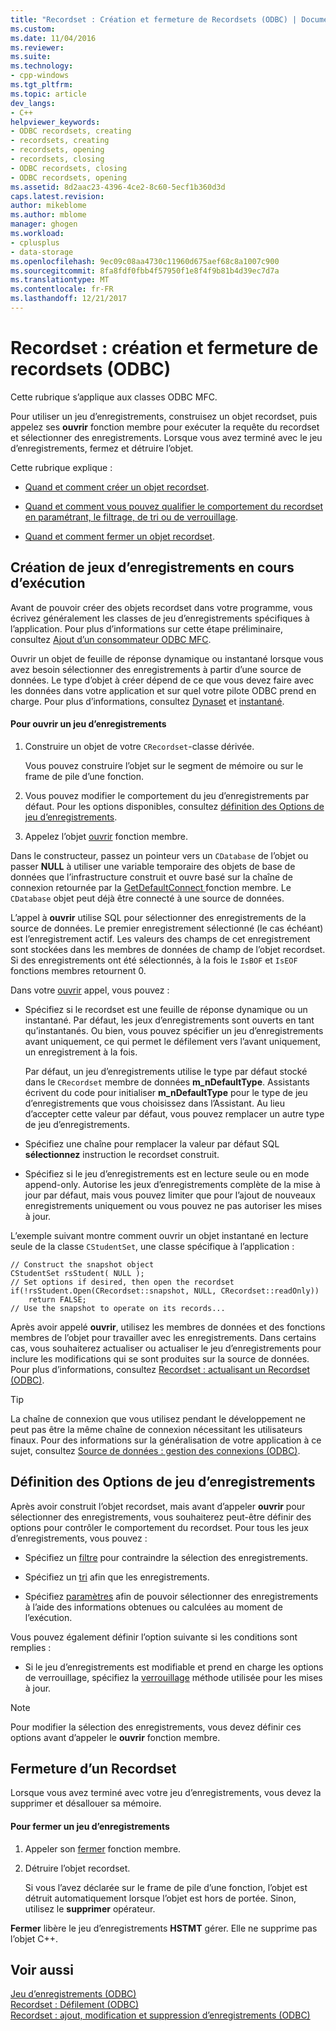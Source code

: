 ```yaml
---
title: "Recordset : Création et fermeture de Recordsets (ODBC) | Documents Microsoft"
ms.custom: 
ms.date: 11/04/2016
ms.reviewer: 
ms.suite: 
ms.technology:
- cpp-windows
ms.tgt_pltfrm: 
ms.topic: article
dev_langs:
- C++
helpviewer_keywords:
- ODBC recordsets, creating
- recordsets, creating
- recordsets, opening
- recordsets, closing
- ODBC recordsets, closing
- ODBC recordsets, opening
ms.assetid: 8d2aac23-4396-4ce2-8c60-5ecf1b360d3d
caps.latest.revision: 
author: mikeblome
ms.author: mblome
manager: ghogen
ms.workload:
- cplusplus
- data-storage
ms.openlocfilehash: 9ec09c08aa4730c11960d675aef68c8a1007c900
ms.sourcegitcommit: 8fa8fdf0fbb4f57950f1e8f4f9b81b4d39ec7d7a
ms.translationtype: MT
ms.contentlocale: fr-FR
ms.lasthandoff: 12/21/2017
---
```

# <a name="recordset-creating-and-closing-recordsets-odbc"></a>Recordset : création et fermeture de recordsets (ODBC)
Cette rubrique s’applique aux classes ODBC MFC.  
  
 Pour utiliser un jeu d’enregistrements, construisez un objet recordset, puis appelez ses **ouvrir** fonction membre pour exécuter la requête du recordset et sélectionner des enregistrements. Lorsque vous avez terminé avec le jeu d’enregistrements, fermez et détruire l’objet.  
  
 Cette rubrique explique :  
  
-   [Quand et comment créer un objet recordset](#_core_creating_recordsets_at_run_time).  
  
-   [Quand et comment vous pouvez qualifier le comportement du recordset en paramétrant, le filtrage, de tri ou de verrouillage](#_core_setting_recordset_options).  
  
-   [Quand et comment fermer un objet recordset](#_core_closing_a_recordset).  
  
##  <a name="_core_creating_recordsets_at_run_time"></a>Création de jeux d’enregistrements en cours d’exécution  
 Avant de pouvoir créer des objets recordset dans votre programme, vous écrivez généralement les classes de jeu d’enregistrements spécifiques à l’application. Pour plus d’informations sur cette étape préliminaire, consultez [Ajout d’un consommateur ODBC MFC](../../mfc/reference/adding-an-mfc-odbc-consumer.md).  
  
 Ouvrir un objet de feuille de réponse dynamique ou instantané lorsque vous avez besoin sélectionner des enregistrements à partir d’une source de données. Le type d’objet à créer dépend de ce que vous devez faire avec les données dans votre application et sur quel votre pilote ODBC prend en charge. Pour plus d’informations, consultez [Dynaset](../../data/odbc/dynaset.md) et [instantané](../../data/odbc/snapshot.md).  
  
#### <a name="to-open-a-recordset"></a>Pour ouvrir un jeu d’enregistrements  
  
1.  Construire un objet de votre `CRecordset`-classe dérivée.  
  
     Vous pouvez construire l’objet sur le segment de mémoire ou sur le frame de pile d’une fonction.  
  
2.  Vous pouvez modifier le comportement du jeu d’enregistrements par défaut. Pour les options disponibles, consultez [définition des Options de jeu d’enregistrements](#_core_setting_recordset_options).  
  
3.  Appelez l’objet [ouvrir](../../mfc/reference/crecordset-class.md#open) fonction membre.  
  
 Dans le constructeur, passez un pointeur vers un `CDatabase` de l’objet ou passer **NULL** à utiliser une variable temporaire des objets de base de données que l’infrastructure construit et ouvre basé sur la chaîne de connexion retournée par la [GetDefaultConnect ](../../mfc/reference/crecordset-class.md#getdefaultconnect) fonction membre. Le `CDatabase` objet peut déjà être connecté à une source de données.  
  
 L’appel à **ouvrir** utilise SQL pour sélectionner des enregistrements de la source de données. Le premier enregistrement sélectionné (le cas échéant) est l’enregistrement actif. Les valeurs des champs de cet enregistrement sont stockées dans les membres de données de champ de l’objet recordset. Si des enregistrements ont été sélectionnés, à la fois le `IsBOF` et `IsEOF` fonctions membres retournent 0.  
  
 Dans votre [ouvrir](../../mfc/reference/crecordset-class.md#open) appel, vous pouvez :  
  
-   Spécifiez si le recordset est une feuille de réponse dynamique ou un instantané. Par défaut, les jeux d’enregistrements sont ouverts en tant qu’instantanés. Ou bien, vous pouvez spécifier un jeu d’enregistrements avant uniquement, ce qui permet le défilement vers l’avant uniquement, un enregistrement à la fois.  
  
     Par défaut, un jeu d’enregistrements utilise le type par défaut stocké dans le `CRecordset` membre de données **m_nDefaultType**. Assistants écrivent du code pour initialiser **m_nDefaultType** pour le type de jeu d’enregistrements que vous choisissez dans l’Assistant. Au lieu d’accepter cette valeur par défaut, vous pouvez remplacer un autre type de jeu d’enregistrements.  
  
-   Spécifiez une chaîne pour remplacer la valeur par défaut SQL **sélectionnez** instruction le recordset construit.  
  
-   Spécifiez si le jeu d’enregistrements est en lecture seule ou en mode append-only. Autorise les jeux d’enregistrements complète de la mise à jour par défaut, mais vous pouvez limiter que pour l’ajout de nouveaux enregistrements uniquement ou vous pouvez ne pas autoriser les mises à jour.  
  
 L’exemple suivant montre comment ouvrir un objet instantané en lecture seule de la classe `CStudentSet`, une classe spécifique à l’application :  
  
```  
// Construct the snapshot object  
CStudentSet rsStudent( NULL );  
// Set options if desired, then open the recordset  
if(!rsStudent.Open(CRecordset::snapshot, NULL, CRecordset::readOnly))  
    return FALSE;  
// Use the snapshot to operate on its records...  
```  
  
 Après avoir appelé **ouvrir**, utilisez les membres de données et des fonctions membres de l’objet pour travailler avec les enregistrements. Dans certains cas, vous souhaiterez actualiser ou actualiser le jeu d’enregistrements pour inclure les modifications qui se sont produites sur la source de données. Pour plus d’informations, consultez [Recordset : actualisant un Recordset (ODBC)](../../data/odbc/recordset-requerying-a-recordset-odbc.md).  
  
> [!TIP]
>  La chaîne de connexion que vous utilisez pendant le développement ne peut pas être la même chaîne de connexion nécessitant les utilisateurs finaux. Pour des informations sur la généralisation de votre application à ce sujet, consultez [Source de données : gestion des connexions (ODBC)](../../data/odbc/data-source-managing-connections-odbc.md).  
  
##  <a name="_core_setting_recordset_options"></a>Définition des Options de jeu d’enregistrements  
 Après avoir construit l’objet recordset, mais avant d’appeler **ouvrir** pour sélectionner des enregistrements, vous souhaiterez peut-être définir des options pour contrôler le comportement du recordset. Pour tous les jeux d’enregistrements, vous pouvez :  
  
-   Spécifiez un [filtre](../../data/odbc/recordset-filtering-records-odbc.md) pour contraindre la sélection des enregistrements.  
  
-   Spécifiez un [tri](../../data/odbc/recordset-sorting-records-odbc.md) afin que les enregistrements.  
  
-   Spécifiez [paramètres](../../data/odbc/recordset-parameterizing-a-recordset-odbc.md) afin de pouvoir sélectionner des enregistrements à l’aide des informations obtenues ou calculées au moment de l’exécution.  
  
 Vous pouvez également définir l’option suivante si les conditions sont remplies :  
  
-   Si le jeu d’enregistrements est modifiable et prend en charge les options de verrouillage, spécifiez la [verrouillage](../../data/odbc/recordset-locking-records-odbc.md) méthode utilisée pour les mises à jour.  
  
> [!NOTE]
>  Pour modifier la sélection des enregistrements, vous devez définir ces options avant d’appeler le **ouvrir** fonction membre.  
  
##  <a name="_core_closing_a_recordset"></a>Fermeture d’un Recordset  
 Lorsque vous avez terminé avec votre jeu d’enregistrements, vous devez la supprimer et désallouer sa mémoire.  
  
#### <a name="to-close-a-recordset"></a>Pour fermer un jeu d’enregistrements  
  
1.  Appeler son [fermer](../../mfc/reference/crecordset-class.md#close) fonction membre.  
  
2.  Détruire l’objet recordset.  
  
     Si vous l’avez déclarée sur le frame de pile d’une fonction, l’objet est détruit automatiquement lorsque l’objet est hors de portée. Sinon, utilisez le **supprimer** opérateur.  
  
 **Fermer** libère le jeu d’enregistrements **HSTMT** gérer. Elle ne supprime pas l’objet C++.  
  
## <a name="see-also"></a>Voir aussi  
 [Jeu d’enregistrements (ODBC)](../../data/odbc/recordset-odbc.md)   
 [Recordset : Défilement (ODBC)](../../data/odbc/recordset-scrolling-odbc.md)   
 [Recordset : ajout, modification et suppression d’enregistrements (ODBC)](../../data/odbc/recordset-adding-updating-and-deleting-records-odbc.md)
